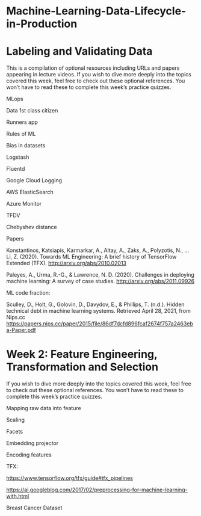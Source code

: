 # Machine-Learning-Data-Lifecycle-in-Production
# Labeling and Validating Data 
This is a compilation of optional resources including URLs and papers appearing in lecture videos. If you wish to dive more deeply into the topics covered this week, feel free to check out these optional references. You won’t have to read these to complete this week’s practice quizzes.

MLops

Data 1st class citizen

Runners app

Rules of ML

Bias in datasets

Logstash

Fluentd

Google Cloud Logging

AWS ElasticSearch

Azure Monitor

TFDV

Chebyshev distance

Papers

Konstantinos, Katsiapis, Karmarkar, A., Altay, A., Zaks, A., Polyzotis, N., … Li, Z. (2020). Towards ML Engineering: A brief history of TensorFlow Extended (TFX). 
http://arxiv.org/abs/2010.02013 

Paleyes, A., Urma, R.-G., & Lawrence, N. D. (2020). Challenges in deploying machine learning: A survey of case studies. 
http://arxiv.org/abs/2011.09926

ML code fraction:

Sculley, D., Holt, G., Golovin, D., Davydov, E., & Phillips, T. (n.d.). Hidden technical debt in machine learning systems. Retrieved April 28, 2021, from Nips.cc 
https://papers.nips.cc/paper/2015/file/86df7dcfd896fcaf2674f757a2463eba-Paper.pdf
# Week 2: Feature Engineering, Transformation and Selection
If you wish to dive more deeply into the topics covered this week, feel free to check out these optional references. You won’t have to read these to complete this week’s practice quizzes.

Mapping raw data into feature

Scaling

Facets

Embedding projector

Encoding features

TFX:

https://www.tensorflow.org/tfx/guide#tfx_pipelines

https://ai.googleblog.com/2017/02/preprocessing-for-machine-learning-with.html

Breast Cancer Dataset


